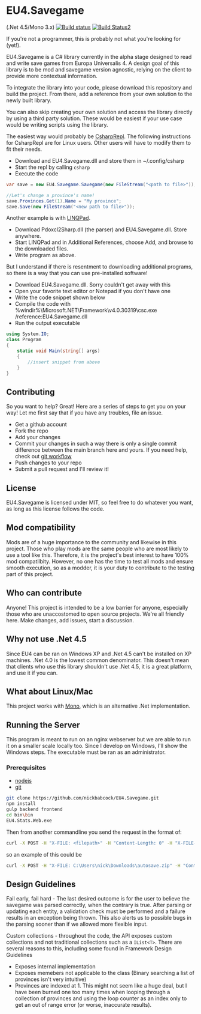 # EU4.Savegame

(.Net 4.5/Mono 3.x) [![Build status](https://ci.appveyor.com/api/projects/status/re6omq30w699ue7v)](https://ci.appveyor.com/project/nickbabcock/eu4-savegame) [![Build Status2](http://img.shields.io/travis/nickbabcock/EU4.Savegame.svg?branch=master&style=flat)](https://travis-ci.org/nickbabcock/EU4.Savegame)

If you're not a programmer, this is probably not what you're looking for (yet!).

EU4.Savegame is a C# library currently in the alpha stage designed to read and
write save games from Europa Universalis 4. A design goal of this library is to
be mod and savegame version agnostic, relying on the client to provide more
contextual information.

To integrate the library into your code, please download this repository and
build the project. From there, add a reference from your own solution to the
newly built library.

You can also skip creating your own solution and access the library directly by
using a third party solution. These would be easiest if your use case would be
writing scripts using the library.

The easiest way would probably be [CsharpRepl][].  The following instructions
for CsharpRepl are for Linux users.  Other users will have to modify them to
fit their needs.  

- Download and EU4.Savegame.dll and store them in ~/.config/csharp
- Start the repl by calling `csharp`
- Execute the code

```csharp
var save = new EU4.Savegame.Savegame(new FileStream("<path to file>"));

//Let's change a province's name!
save.Provinces.Get(1).Name = "My province";
save.Save(new FileStream("<new path to file>"));
```

Another example is with [LINQPad][].

- Download Pdoxcl2Sharp.dll (the parser) and EU4.Savegame.dll.  Store anywhere.
- Start LINQPad and in Additional References, choose Add, and browse to the
  downloaded files.
- Write program as above.

But I understand if there is resentment to downloading additional programs,
so there is a way that you can use pre-installed software!

- Download EU4.Savegame.dll.  Sorry couldn't get away with this
- Open your favorite text editor or Notepad if you don't have one
- Write the code snippet shown below
- Compile the code with %windir%\Microsoft.NET\Framework\v4.0.30319\csc.exe
  /reference:EU4.Savegame.dll
- Run the output executable

```csharp
using System.IO;
class Program 
{
    static void Main(string[] args)
    {
        //insert snippet from above
    }
}
```

## Contributing

So you want to help?  Great!  Here are a series of steps to get you on your way!
Let me first say that if you have any troubles, file an issue.

- Get a github account
- Fork the repo
- Add your changes
- Commit your changes in such a way there is only a single commit difference
  between the main branch here and yours.  If you need help, check out [git
  workflow][]
- Push changes to your repo
- Submit a pull request and I'll review it!
    
## License

EU4.Savegame is licensed under MIT, so feel free to do whatever you want, as
long as this license follows the code.

## Mod compatibility

Mods are of a huge importance to the community and likewise in this project.
Those who play mods are the same people who are most likely to use a tool like
this.  Therefore, it is the project's best interest to have 100% mod
compatilbity.  However, no one has the time to test all mods and ensure smooth
execution, so as a modder, it is your duty to contribute to the testing part of
this project.

## Who can contribute

Anyone!  This project is intended to be a low barrier for anyone, especially
those who are unaccostomed to open source projects.  We're all friendly here.
Make changes, add issues, start a discussion.

## Why not use .Net 4.5

Since EU4 can be ran on Windows XP and .Net 4.5 can't be installed on XP
machines.  .Net 4.0 is the lowest common denominator. This doesn't mean that
clients who use this library shouldn't use .Net 4.5, it is a great platform,
and use it if you can.

## What about Linux/Mac

This project works with [Mono][], which is an alternative .Net implementation.

[Mono]: http://www.mono-project.com/Main_Page

## Running the Server

This program is meant to run on an nginx webserver but we are able to run it
on a smaller scale locally too. Since I develop on Windows, I'll show the
Windows steps. The executable must be ran as an administrator.

### Prerequisites

- [nodejs](http://nodejs.org/)
- [git](http://git-scm.com/)

```bash
git clone https://github.com/nickbabcock/EU4.Savegame.git
npm install
gulp backend frontend
cd bin\bin
EU4.Stats.Web.exe
```

Then from another commandline you send the request in the format of:

```bash
curl -X POST -H "X-FILE: <filepath>" -H "Content-Length: 0" -H "X-FILE-EXTENSION: <file extension>" http://localhost:8888/games
```

so an example of this could be

```bash
curl -X POST -H "X-FILE: C:\Users\nick\Downloads\autosave.zip" -H "Content-Length: 0" -H "X-FILE-EXTENSION: .zip" http://localhost:8888/games
```

## Design Guidelines

Fail early, fail hard - The last desired outcome is for the user to believe the
savegame was parsed correctly, when the contrary is true.  After parsing or
updating each entity, a validation check must be performed and a failure results
in an exception being thrown.  This also alerts us to possible bugs in the
parsing sooner than if we allowed more flexible input.

Custom collections - throughout the code, the API exposes custom collections
and not traditional collections such as a `IList<T>`.  There are several
reasons to this, including some found in Framework Design Guidelines

- Exposes internal implementation 
- Exposes memebers not applicable to the class (Binary searching a list of
  provinces isn't very intuitive)
- Provinces are indexed at 1.  This might not seem like a huge deal, but I have
  been burned one too many times when looping through a collection of provinces
  and using the loop counter as an index only to get an out of range error (or
  worse, inaccurate results).  

[git workflow]: https://sandofsky.com/blog/git-workflow.html
[CsharpRepl]: http://www.mono-project.com/CsharpRepl
[LINQPad]: http://www.linqpad.net/
